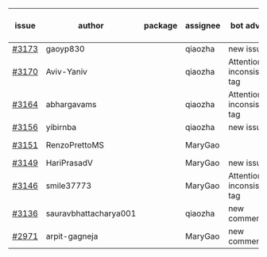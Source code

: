 | issue | author | package | assignee | bot advice | created date of issue | target release date | date from target |
| ------ | ------ | ------ | ------ | ------ | ------ | ------ | :-----: |
| [#3173](https://github.com/Azure/sdk-release-request/issues/3173) | gaoyp830 |  | qiaozha | new issue. | 09-15 | 09-21 |  |
| [#3170](https://github.com/Azure/sdk-release-request/issues/3170) | Aviv-Yaniv |  | qiaozha | Attention to inconsistent tag | 09-14 | 09-19 |  |
| [#3164](https://github.com/Azure/sdk-release-request/issues/3164) | abhargavams |  | qiaozha | Attention to inconsistent tag | 09-14 | 09-20 |  |
| [#3156](https://github.com/Azure/sdk-release-request/issues/3156) | yibirnba |  | qiaozha | new issue. | 09-11 | 09-26 |  |
| [#3151](https://github.com/Azure/sdk-release-request/issues/3151) | RenzoPrettoMS |  | MaryGao |  | 09-08 | fail to get. |  |
| [#3149](https://github.com/Azure/sdk-release-request/issues/3149) | HariPrasadV |  | MaryGao | new issue. | 09-07 | 10-11 |  |
| [#3146](https://github.com/Azure/sdk-release-request/issues/3146) | smile37773 |  | MaryGao | Attention to inconsistent tag | 09-07 | 09-19 |  |
| [#3136](https://github.com/Azure/sdk-release-request/issues/3136) | sauravbhattacharya001 |  | qiaozha | new comment. | 09-02 | 10-17 |  |
| [#2971](https://github.com/Azure/sdk-release-request/issues/2971) | arpit-gagneja |  | MaryGao | new comment. | 07-04 | 09-30 |  |
